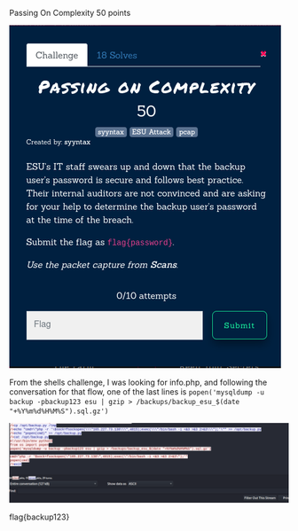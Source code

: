 Passing On Complexity
50 points

![](passingOnComplexity-01.png)


From the shells challenge, I was looking for info.php, and following the conversation for that flow, one of the last lines is `popen('mysqldump -u backup -pbackup123 esu | gzip > /backups/backup_esu_$(date "+%Y%m%d%H%M%S").sql.gz')`

![](passingOnComplexity-03.png)

flag{backup123}

